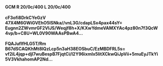 #### GCM R 20/0c/400 L 20/0c/400
**cF3ofi8DrkCYeGzV**<br/>**47X4M6GWiGVEhO5lSNka//vnL3G/cdapLSx4pax44sY=**<br/>**Eugnn2ZWvmrGF2VIJS/Weqjf8h+X/KXwYdmeVAMXYAc4pz80n7f3QcW4vp/b+C8U+WL0V90WAAsPBwA4...**<br/><br/>
**FQAJuflfHLG5T/Rm**<br/>**B67dSCAQKhMt8lQzLcp5n3aH38EOSbuC/EzMBDFRL5s=**<br/>**vf2iL4jqp+djI7wuBespB7FjqtCi/I2Y96ixmIx5IitXCkwQiJpVii+5muEyJTkYi5V3VkhahomAP2Nd...**